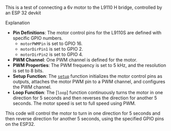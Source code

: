 This is a test of connecting a 6v motor to the L9110 H bridge, controlled by an ESP 32 devkit


Explanation
- **Pin Definitions**: The motor control pins for the L9110S are defined with specific GPIO numbers.
  - `motorPWMPin` is set to GPIO 16.
  - `motorDirPin1` is set to GPIO 2.
  - `motorDirPin2` is set to GPIO 4.
- **PWM Channel**: One PWM channel is defined for the motor.
- **PWM Properties**: The PWM frequency is set to 5 kHz, and the resolution is set to 8 bits.
- **Setup Function**: The [`setup`](command) function initializes the motor control pins as outputs, attaches the motor PWM pin to a PWM channel, and configures the PWM channel.
- **Loop Function**: The [`loop`] function continuously turns the motor in one direction for 5 seconds and then reverses the direction for another 5 seconds. The motor speed is set to full speed using PWM.

This code will control the motor to turn in one direction for 5 seconds and then reverse direction for another 5 seconds, using the specified GPIO pins on the ESP32.
